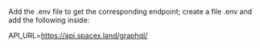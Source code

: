 Add the .env file to get the corresponding endpoint; create a file .env and add the following inside:

API_URL=https://api.spacex.land/graphql/
